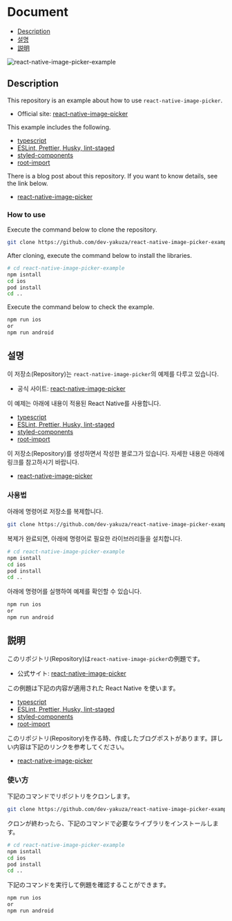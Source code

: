 # Document

- [Description](#description)
- [설명](#설명)
- [説明](#説明)

![react-native-image-picker-example](https://github.com/dev-yakuza/react-native-image-picker-example/react-native-image-picker-example.png)

## Description

This repository is an example about how to use `react-native-image-picker`.

- Official site: [react-native-image-picker](https://github.com/react-native-community/react-native-image-picker)

This example includes the following.

- [typescript](https://dev-yakuza.github.io/ko/react-native/typescript/)
- [ESLint, Prettier, Husky, lint-staged](https://dev-yakuza.github.io/ko/react-native/eslint-prettier-husky-lint-staged/)
- [styled-components](https://dev-yakuza.github.io/ko/react-native/styled-components/)
- [root-import](https://dev-yakuza.github.io/ko/react-native/root-import/)

There is a blog post about this repository. If you want to know details, see the link below.

- [react-native-image-picker](https://dev-yakuza.github.io/ko/react-native/react-native-image-picker/)

### How to use

Execute the command below to clone the repository.

```bash
git clone https://github.com/dev-yakuza/react-native-image-picker-example.git
```

After cloning, execute the command below to install the libraries.

```bash
# cd react-native-image-picker-example
npm isntall
cd ios
pod install
cd ..
```

Execute the command below to check the example.

```bash
npm run ios
or
npm run android
```

## 설명

이 저장소(Repository)는 `react-native-image-picker`의 예제를 다루고 있습니다.

- 공식 사이트: [react-native-image-picker](https://github.com/react-native-community/react-native-image-picker)

이 예제는 아래에 내용이 적용된 React Native를 사용합니다.

- [typescript](https://dev-yakuza.github.io/ko/react-native/typescript/)
- [ESLint, Prettier, Husky, lint-staged](https://dev-yakuza.github.io/ko/react-native/eslint-prettier-husky-lint-staged/)
- [styled-components](https://dev-yakuza.github.io/ko/react-native/styled-components/)
- [root-import](https://dev-yakuza.github.io/ko/react-native/root-import/)

이 저장소(Repository)를 생성하면서 작성한 블로그가 있습니다. 자세한 내용은 아래에 링크를 참고하시기 바랍니다.

- [react-native-image-picker](https://dev-yakuza.github.io/ko/react-native/react-native-image-picker/)

### 사용법

아래에 명령어로 저장소를 복제합니다.

```bash
git clone https://github.com/dev-yakuza/react-native-image-picker-example.git
```

복제가 완료되면, 아래에 명령어로 필요한 라이브러리들을 설치합니다.

```bash
# cd react-native-image-picker-example
npm isntall
cd ios
pod install
cd ..
```

아래에 명령어를 실행하여 예제를 확인할 수 있습니다.

```bash
npm run ios
or
npm run android
```

## 説明

このリポジトリ(Repository)は`react-native-image-picker`の例題です。

- 公式サイト: [react-native-image-picker](https://github.com/react-native-community/react-native-image-picker)

この例題は下記の内容が適用された React Native を使います。

- [typescript](https://dev-yakuza.github.io/ko/react-native/typescript/)
- [ESLint, Prettier, Husky, lint-staged](https://dev-yakuza.github.io/ko/react-native/eslint-prettier-husky-lint-staged/)
- [styled-components](https://dev-yakuza.github.io/ko/react-native/styled-components/)
- [root-import](https://dev-yakuza.github.io/ko/react-native/root-import/)

このリポジトリ(Repository)を作る時、作成したブログポストがあります。詳しい内容は下記のリンクを参考してください。

- [react-native-image-picker](https://dev-yakuza.github.io/ko/react-native/react-native-image-picker/)

### 使い方

下記のコマンドでリポジトリをクロンします。

```bash
git clone https://github.com/dev-yakuza/react-native-image-picker-example.git
```

クロンが終わったら、下記のコマンドで必要なライブラリをインストールします。

```bash
# cd react-native-image-picker-example
npm isntall
cd ios
pod install
cd ..
```

下記のコマンドを実行して例題を確認することができます。

```bash
npm run ios
or
npm run android
```
